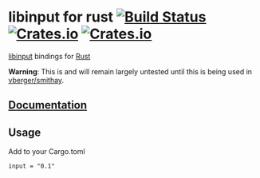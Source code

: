 # libinput for rust [![Build Status](https://travis-ci.org/Drakulix/input.rs.svg?branch=master)](https://travis-ci.org/Drakulix/input.rs) [![Crates.io](https://img.shields.io/crates/v/input.svg)](https://crates.io/crates/input) [![Crates.io](https://img.shields.io/crates/l/input.svg)](https://crates.io/crates/input)

[libinput](https://wayland.freedesktop.org/libinput/doc/latest/) bindings for [Rust](https://www.rust-lang.org)

**Warning**: This is and will remain largely untested until this is being used in [vberger/smithay](https://github.com/vberger/smithay).

## [Documentation](https://drakulix.github.io/input.rs/)

## Usage

Add to your Cargo.toml
```
input = "0.1"
```
